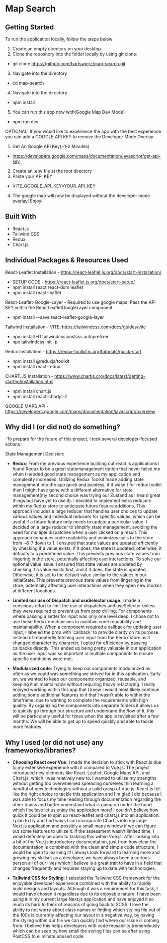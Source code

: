 # Map Search

## Getting Started

To run the application locally, follow the steps below

1. Create an empty directory on your desktop
2. Clone the repository into the folder locally by using git clone:

- git clone https://github.com/bartswierz/map-search.git

3. Navigate into the directory

- cd map-search

4. Navigate into the directory

- npm install

5. You can run this app now with(Google Map Dev Mode)

- npm run dev

OPTIONAL: If you would like to experience the app with the best experience you can add a GOOGLE API KEY to remove the Developer Mode Overlay:

1. Get An Google API Key(~1-2 Minutes)

- https://developers.google.com/maps/documentation/javascript/get-api-key

2. Create an .env file at the root directory
3. Paste your API KEY

- VITE_GOOGLE_API_KEY=YOUR_API_KEY

4. The google map will now be displayed without the developer mode overlay! Enjoy!

## Built With

- React.js
- Tailwind CSS
- Redux
- Chart.js

## Individual Packages & Resources Used

React-Leaflet Installation - https://react-leaflet.js.org/docs/start-installation/

- SETUP CODE - https://react-leaflet.js.org/docs/start-setup/
- npm install react react-dom leaflet
- npm install react-leaflet

React-Leaflet-Google-Layer - Required to use google maps. Pass the API KEY within the ReactLeafletGoogleLayer component

- npm install --save react-leaflet-google-layer

Tailwind Installation - VITE: https://tailwindcss.com/docs/guides/vite

- npm install -D tailwindcss postcss autoprefixer
- npx tailwindcss init -p

Redux Installation - https://redux-toolkit.js.org/tutorials/quick-start

- npm install @reduxjs/toolkit
- npm install react-redux

CHART.JS Installation - https://www.chartjs.org/docs/latest/getting-started/installation.html

- npm install chart.js
- npm install react-chartjs-2

GOOGLE MAPS API - https://developers.google.com/maps/documentation/javascript/overview

## Why did I (or did not) do something?
-To prepare for the future of this project, I took several developer-focused actions:

State Management Decision:

- <strong>Redux</strong>: From my previous experience building out react.js applications I found Redux to be a great statemanagement option that never failed me when I needed good state management as my application and complexity increased. Utilizing Redux Toolkit made adding state management into the app quick and painless, if it wasn't for redux toolkit then I might have gone with a different alternative for state management(my second choice was trying our Zustand as I heard great things but have yet to use it). I decided to implement extra reducers within my Redux store to anticipate future feature additions. This approach includes a large reducer that handles user choices to update various values and individual reducers for specific values, which can be useful if a future feature only needs to update a particular value. I decided on a large reducer to simplify state management, avoiding the need for multiple dispatches when a user clicked on a result. This approach enhances code readability and minimizes calls to the store from ~6-7 down to 1. I ensured that state values are updated efficiently by checking if a value exists; if it does, the state is updated; otherwise, it defaults to a predefined value. This prevents previous state values from lingering in the store, potentially affecting user interactions. To solve our optional value issue, I ensured that state values are updated by checking if a value exists first, and if it does, the state is updated. Otherwise, it is set to the default value similar to the values in our initialState. This prevents previous state values from lingering in the store, potentially affecting user interactions when they open new modals at different locations.
  
- <strong>Limited our use of Dispatch and useSelector usage</strong>: I made a conscious effort to limit the use of dispatches and useSelector unless they were required to prevent us from prop drilling. For components where passing a setter for input was only one level deep, I chose not to use these Redux mechanisms to maintain code readability and maintainability. When a component required a callback for updating user input, I labeled the prop with 'callback' to provide clarity on its purpose. Instead of repeatedly fetching user input from the Redux store as it changed character by character, I opted for efficiency by passing callbacks directly. This ended up being pretty valuable in our application as the user input was so important in multiple components to ensure specific conditions were met.
  
- <strong>Modularized code</strong>: Trying to keep our components modularized as often as we could was something we strived for in this application. Early on, we wanted to keep our components organized, reusable, and keeping it all maintainable without requiring heavy refactoring. I really enjoyed working within this app that I knew I would most likely continue adding some additional features to it that I wasn't able to within the timeframe, due to wanting to complete the requirements with high quality. By organizing the components into separate folders it allows us to quickly go through our structure and understand the flow of it, this will be particularly useful for times when the app is revisited after a few months. We will be able to get up to speed quickly and able to tackle more features.

## Why I used (or did not use) any frameworks/libraries?

- <strong>Choosing React over Vue</strong>: I made the decision to stick with React.js due to my extensive experience with it compared to Vue.js. The project introduced new elements like React-Leaflet, Google Maps API, and Chart.js, which I was relatively new to. I wanted to utilize my strengths without getting too overwhelmed spreading ourselves thin learning a handful of new technologies without a solid grasp of Vue.js. React.js felt like the right choice to tackle this application and I'm glad I did because I was able to focus my time reading through documentation regarding the other topics and better understand what is going on under the hood which I believe let us enjoy the application more! I couldn't believe how quick it could be to spin up react-leaflet and chart.js into an application. I plan to try and find ways I can incorporate Chart.js into my large Next.js application and possibly a small maps window if we can figure out some features to utilize it. If the assessment wasn't limited time, I would definitely be open to tackling this within Vue.js. After looking into a bit of the Vue.js introductory documentation, just from how clear the documentation is combined with the clean and simple code structure, I would be open to learning it! I always look forward to learning more and growing my skillset as a developer, we have always been a curious person all of our lives which I believe is a great trait to have in a field that changes frequently and requires staying up to date with technologies.
  
- <strong>Tailwind CSS for Styling</strong>: I selected the Tailwind CSS framework for the enjoyable developer experience combined with the ability to rapidly build designs and layouts. Although it was a requirement for this task, I would have chosen it regardless due to its enjoyable nature. I have been using it in my current large Next.js application and have enjoyed it so much its hard to think of reasons of going back to SCSS. I love the ability to not worry about class names or finding which styling file out of the 100s is currently affecting our layout in a negative way, by having the styling within our file we can quickly find where our issue is coming from. I believe this helps developers with code reusability tremendously which can be seen by how small the styling files can be after using PostCSS to eliminate unused code.

